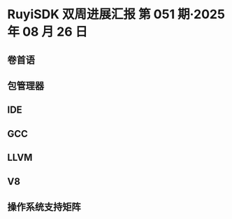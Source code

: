 # RuyiSDK 双周进展汇报  第 051 期·2025 年 08 月 26 日

## 卷首语

## 包管理器

## IDE

## GCC

## LLVM

## V8

## 操作系统支持矩阵
